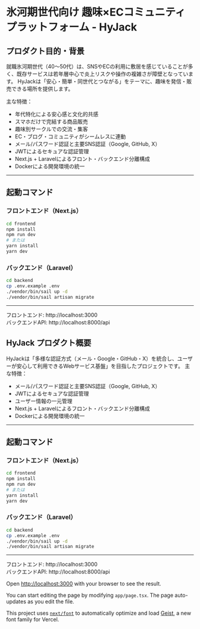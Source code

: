 # 氷河期世代向け 趣味×ECコミュニティプラットフォーム - HyJack

## プロダクト目的・背景
就職氷河期世代（40〜50代）は、SNSやECの利用に敷居を感じていることが多く、既存サービスは若年層中心で炎上リスクや操作の複雑さが障壁となっています。
HyJackは「安心・簡単・同世代とつながる」をテーマに、趣味を発信・販売できる場所を提供します。

主な特徴：
- 年代特化による安心感と文化的共感
- スマホだけで完結する商品販売
- 趣味別サークルでの交流・集客
- EC・ブログ・コミュニティがシームレスに連動
- メール/パスワード認証と主要SNS認証（Google, GitHub, X）
- JWTによるセキュアな認証管理
- Next.js + Laravelによるフロント・バックエンド分離構成
- Dockerによる開発環境の統一

---

## 起動コマンド

### フロントエンド（Next.js）

```bash
cd frontend
npm install
npm run dev
# または
yarn install
yarn dev
```

### バックエンド（Laravel）

```bash
cd backend
cp .env.example .env
./vendor/bin/sail up -d
./vendor/bin/sail artisan migrate
```

---
フロントエンド: http://localhost:3000  
バックエンドAPI: http://localhost:8000/api
## HyJack プロダクト概要

HyJackは「多様な認証方式（メール・Google・GitHub・X）を統合し、ユーザーが安心して利用できるWebサービス基盤」を目指したプロジェクトです。
主な特徴：
- メール/パスワード認証と主要SNS認証（Google, GitHub, X）
- JWTによるセキュアな認証管理
- ユーザー情報の一元管理
- Next.js + Laravelによるフロント・バックエンド分離構成
- Dockerによる開発環境の統一

---

## 起動コマンド

### フロントエンド（Next.js）

```bash
cd frontend
npm install
npm run dev
# または
yarn install
yarn dev
```

### バックエンド（Laravel）

```bash
cd backend
cp .env.example .env
./vendor/bin/sail up -d
./vendor/bin/sail artisan migrate
```

---
フロントエンド: http://localhost:3000  
バックエンドAPI: http://localhost:8000/api

Open [http://localhost:3000](http://localhost:3000) with your browser to see the result.

You can start editing the page by modifying `app/page.tsx`. The page auto-updates as you edit the file.

This project uses [`next/font`](https://nextjs.org/docs/app/building-your-application/optimizing/fonts) to automatically optimize and load [Geist](https://vercel.com/font), a new font family for Vercel.
